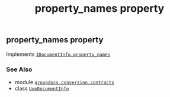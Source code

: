 ﻿---
title: property_names property
second_title: GroupDocs.Conversion for Python via .NET API References
description: 
type: docs
weight: 60
url: /python-net/groupdocs.conversion.contracts/uuedocumentinfo/property_names/
is_root: false
---

## property_names property


Implements [`IDocumentInfo.property_names`](/conversion/python-net/groupdocs.conversion.contracts/idocumentinfo#property_names)

### See Also
* module [`groupdocs.conversion.contracts`](../../)
* class [`UueDocumentInfo`](/conversion/python-net/groupdocs.conversion.contracts/uuedocumentinfo)
